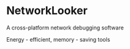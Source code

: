 # NetworkLooker
A cross-platform network debugging software

Energy - efficient, memory - saving tools
